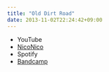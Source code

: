 ```yaml
---
title: "Old Dirt Road"
date: 2013-11-02T22:24:42+09:00
---
```


- YouTube
- [NicoNico](https://nico.ms/sm22172979)
- Spotify
- [Bandcamp](https://mikirihasshap.bandcamp.com/track/old-dirt-road)

